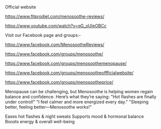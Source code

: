 Official website

https://www.fitprodiet.com/menosoothe-reviews/

https://www.youtube.com/watch?v=qG_oUIeOBCc



Visit our Facebook page and groups:-

https://www.facebook.com/MenosootheReviews/

https://www.facebook.com/groups/menosoothe/

https://www.facebook.com/groups/menosoothemenopause/

https://www.facebook.com/groups/menosootheoffficialwebsite/

https://www.facebook.com/groups/menosootheprice/

Menopause can be challenging, but Menosoothe is helping women regain balance and confidence. Here’s what they’re saying:
"Hot flashes are finally under control!"
"I feel calmer and more energized every day."
"Sleeping better, feeling better—Menosoothe works!"

Eases hot flashes & night sweats
Supports mood & hormonal balance
Boosts energy & overall well-being
